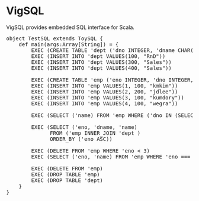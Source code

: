 VigSQL
======

VigSQL provides embedded SQL interface for Scala.

<pre>
object TestSQL extends ToySQL {
	def main(args:Array[String]) = {
		EXEC (CREATE TABLE 'dept ('dno INTEGER, 'dname CHAR(10)))
		EXEC (INSERT INTO 'dept VALUES(100, "RnD"))
		EXEC (INSERT INTO 'dept VALUES(300, "Sales"))
		EXEC (INSERT INTO 'dept VALUES(400, "Sales"))
	  
		EXEC (CREATE TABLE 'emp ('eno INTEGER, 'dno INTEGER, 'name CHAR(10)))
		EXEC (INSERT INTO 'emp VALUES(1, 100, "kmkim"))
		EXEC (INSERT INTO 'emp VALUES(2, 200, "jdlee"))
		EXEC (INSERT INTO 'emp VALUES(3, 100, "kumdory"))
		EXEC (INSERT INTO 'emp VALUES(4, 100, "wegra"))
		
		EXEC (SELECT ('name) FROM 'emp WHERE ('dno IN (SELECT ('dno) FROM 'dept)) )	
		
		EXEC (SELECT ('eno, 'dname, 'name) 
		      FROM ('emp INNER_JOIN 'dept )
		      ORDER_BY ('eno ASC))
		
	  	EXEC (DELETE FROM 'emp WHERE 'eno &lt; 3) 
	  	EXEC (SELECT ('eno, 'name) FROM 'emp WHERE 'eno === 4)
	  	
	  	EXEC (DELETE FROM 'emp)
	  	EXEC (DROP TABLE 'emp)
	  	EXEC (DROP TABLE 'dept)
	}
}
</pre>